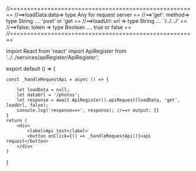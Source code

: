 //=======================================================
//==>loadData:data=> type Any for request server ==
//==>'get': method=> type String .... 'post' or 'get ==
//==>loadUrl: url => type String .... '/../.../' ==
//==>false: token => type Boolean .... true or false ==
//=======================================================

import React from 'react'
import ApiRegister from '../../services/apiRegister/ApiRegister';

export default () => {

    const _handleRequestApi = async () => {

        let loadData = null;
        let dataUrl = '/photos';
        let response = await ApiRegister().apiRequest(loadData, 'get', loadUrl, false);
        console.log('response==>', response); //==> output: {}
    }
    return (
        <div>
            <label>Api test</label>
            <button onClick={() => _handleRequestApi()}>api request</button>
        </div>
    )

}
